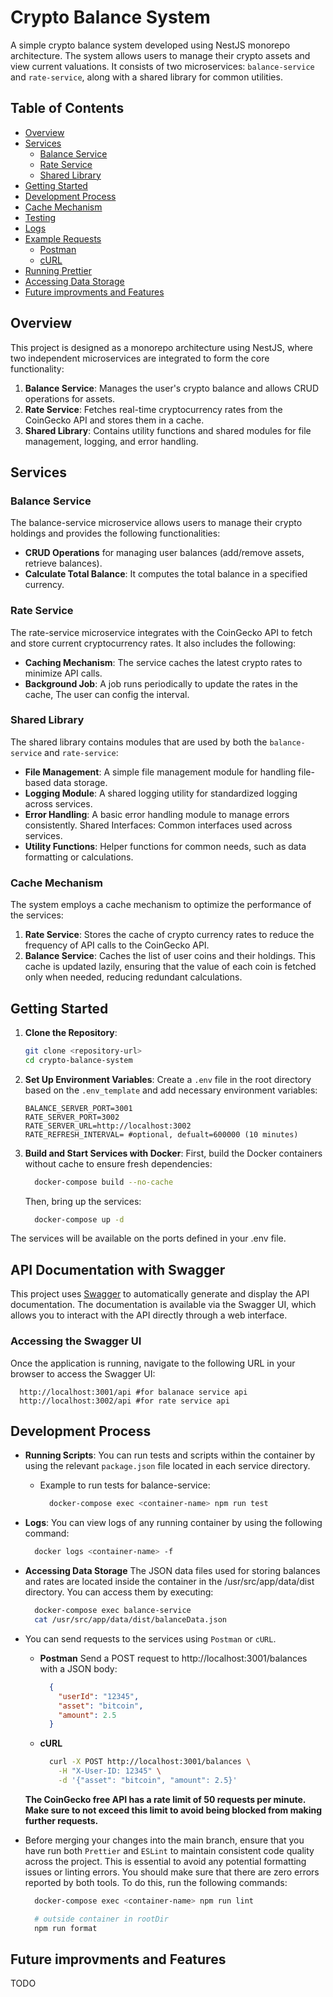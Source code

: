 # Crypto Balance System

A simple crypto balance system developed using NestJS monorepo architecture. The system allows users to manage their crypto assets and view current valuations. It consists of two microservices: `balance-service` and `rate-service`, along with a shared library for common utilities.

## Table of Contents
- [Overview](#overview)
- [Services](#services)
  - [Balance Service](#balance-service)
  - [Rate Service](#rate-service)
  - [Shared Library](#shared-library)
- [Getting Started](#getting-started)
- [Development Process](#development-process)
- [Cache Mechanism](#cache-mechanism)
- [Testing](#testing)
- [Logs](#logs)
- [Example Requests](#example-requests)
  - [Postman](#postman)
  - [cURL](#curl)
- [Running Prettier](#running-prettier)
- [Accessing Data Storage](#accessing-data-storage)
- [Future improvments and Features](#future-improvements-and-features)

## Overview

This project is designed as a monorepo architecture using NestJS, where two independent microservices are integrated to form the core functionality:
1. **Balance Service**: Manages the user's crypto balance and allows CRUD operations for assets.
2. **Rate Service**: Fetches real-time cryptocurrency rates from the CoinGecko API and stores them in a cache.
3. **Shared Library**: Contains utility functions and shared modules for file management, logging, and error handling.

## Services

### Balance Service
The balance-service microservice allows users to manage their crypto holdings and provides the following functionalities:

* **CRUD Operations** for managing user balances (add/remove assets, retrieve balances).
* **Calculate Total Balance**: It computes the total balance in a specified currency.

### Rate Service
The rate-service microservice integrates with the CoinGecko API to fetch and store current cryptocurrency rates. It also includes the following:

* **Caching Mechanism**: The service caches the latest crypto rates to minimize API calls.
* **Background Job**: A job runs periodically to update the rates in the cache, The user can config the interval.

### Shared Library
The shared library contains modules that are used by both the `balance-service` and `rate-service`:

* **File Management**: A simple file management module for handling file-based data storage.
* **Logging Module**: A shared logging utility for standardized logging across services.
* **Error Handling**: A basic error handling module to manage errors consistently.
Shared Interfaces: Common interfaces used across services.
* **Utility Functions**: Helper functions for common needs, such as data formatting or calculations.

### Cache Mechanism
The system employs a cache mechanism to optimize the performance of the services:

1. **Rate Service**: Stores the cache of crypto currency rates to reduce the frequency of API calls to the CoinGecko API. 
2. **Balance Service**: Caches the list of user coins and their holdings. This cache is updated lazily, ensuring that the value of each coin is fetched only when needed, reducing redundant calculations.

## Getting Started

1. **Clone the Repository**:
   ```bash
   git clone <repository-url>
   cd crypto-balance-system
   ```
2. **Set Up Environment Variables**: 
Create a `.env` file in the root directory based on the `.env_template` and add necessary environment variables:
    ```env
    BALANCE_SERVER_PORT=3001
    RATE_SERVER_PORT=3002
    RATE_SERVER_URL=http://localhost:3002
    RATE_REFRESH_INTERVAL= #optional, defualt=600000 (10 minutes)
    ```
3. **Build and Start Services with Docker**: 
First, build the Docker containers without cache to ensure fresh dependencies:

    ```bash
      docker-compose build --no-cache
    ```
    Then, bring up the services:
    ```bash
      docker-compose up -d
    ```
The services will be available on the ports defined in your .env file.

## API Documentation with Swagger

This project uses [Swagger](https://swagger.io/) to automatically generate and display the API documentation. The documentation is available via the Swagger UI, which allows you to interact with the API directly through a web interface.

### Accessing the Swagger UI

Once the application is running, navigate to the following URL in your browser to access the Swagger UI:

```text
  http://localhost:3001/api #for balanace service api
  http://localhost:3002/api #for rate service api
```
## Development Process
* **Running Scripts**: You can run tests and scripts within the container by using the relevant `package.json` file located in each service directory.
  * Example to run tests for balance-service:
    ```bash
      docker-compose exec <container-name> npm run test
    ```

* **Logs**: You can view logs of any running container by using the following command:
    ```bash
      docker logs <container-name> -f
    ```

* **Accessing Data Storage**
The JSON data files used for storing balances and rates are located inside the container in the /usr/src/app/data/dist directory. You can access them by executing:

  ```bash
    docker-compose exec balance-service 
    cat /usr/src/app/data/dist/balanceData.json
  ```

* You can send requests to the services using `Postman` or `cURL`.

  * **Postman**
  Send a POST request to http://localhost:3001/balances with a JSON body:

    ```json
      {
        "userId": "12345",
        "asset": "bitcoin",
        "amount": 2.5
      }
    ```
  * **cURL**
    ```bash
      curl -X POST http://localhost:3001/balances \
        -H "X-User-ID: 12345" \
        -d '{"asset": "bitcoin", "amount": 2.5}'
    ```
  **The CoinGecko free API has a rate limit of 50 requests per minute. Make sure to not exceed this limit to avoid being blocked from making further requests.**

* Before merging your changes into the main branch, ensure that you have run both `Prettier` and `ESLint` to maintain consistent code quality across the project. This is essential to avoid any potential formatting issues or linting errors. You should make sure that there are zero errors reported by both tools. To do this, run the following commands:
    ```bash
      docker-compose exec <container-name> npm run lint
    ```

    ```bash
      # outside container in rootDir
      npm run format
    ```

## Future improvments and Features
TODO